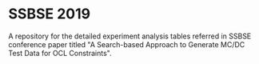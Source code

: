 # SSBSE 2019
A repository for the detailed experiment analysis tables referred in SSBSE conference paper titled "A Search-based Approach to Generate MC/DC Test Data for OCL Constraints".

